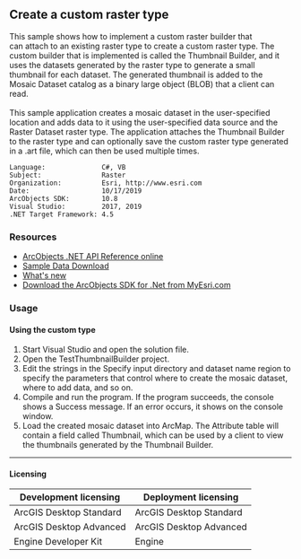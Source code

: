 ## Create a custom raster type

  <div xmlns="http://www.w3.org/1999/xhtml">This sample shows how to implement a custom raster builder that can attach to an existing raster type to create a custom raster type. The custom builder that is implemented is called the Thumbnail Builder, and it uses the datasets generated by the raster type to generate a small thumbnail for each dataset. The generated thumbnail is added to the Mosaic Dataset catalog as a binary large object (BLOB) that a client can read.</div>
  <div xmlns="http://www.w3.org/1999/xhtml"> </div>
  <div xmlns="http://www.w3.org/1999/xhtml">This sample application creates a mosaic dataset in the user-specified location and adds data to it using the user-specified data source and the Raster Dataset raster type. The application attaches the Thumbnail Builder to the raster type and can optionally save the custom raster type generated in a .art file, which can then be used multiple times.</div>  


<!-- TODO: Fill this section below with metadata about this sample-->
```
Language:              C#, VB
Subject:               Raster
Organization:          Esri, http://www.esri.com
Date:                  10/17/2019
ArcObjects SDK:        10.8
Visual Studio:         2017, 2019
.NET Target Framework: 4.5
```

### Resources

* [ArcObjects .NET API Reference online](http://desktop.arcgis.com/en/arcobjects/latest/net/webframe.htm)  
* [Sample Data Download](../../releases)  
* [What's new](http://desktop.arcgis.com/en/arcobjects/latest/net/webframe.htm#91cabc68-2271-400a-8ff9-c7fb25108546.htm)  
* [Download the ArcObjects SDK for .Net from MyEsri.com](https://my.esri.com/)  

### Usage
#### Using the custom type  
1. Start Visual Studio and open the solution file.  
1. Open the TestThumbnailBuilder project.  
1. Edit the strings in the Specify input directory and dataset name region to specify the parameters that control where to create the mosaic dataset, where to add data, and so on.  
1. Compile and run the program. If the program succeeds, the console shows a Success message. If an error occurs, it shows on the console window.  
1. Load the created mosaic dataset into ArcMap. The Attribute table will contain a field called Thumbnail, which can be used by a client to view the thumbnails generated by the Thumbnail Builder.  









---------------------------------

#### Licensing  
| Development licensing | Deployment licensing | 
| ------------- | ------------- | 
| ArcGIS Desktop Standard | ArcGIS Desktop Standard |  
| ArcGIS Desktop Advanced | ArcGIS Desktop Advanced |  
| Engine Developer Kit | Engine |  


